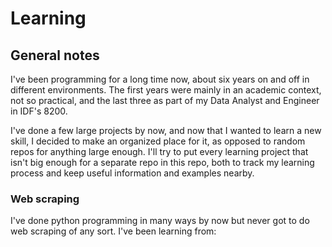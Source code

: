 # Learning

## General notes
I've been programming for a long time now, about six years on and off in different environments.
The first years were mainly in an academic context, not so practical, and the last three as part of my Data Analyst and Engineer in IDF's 8200.

I've done a few large projects by now, and now that I wanted to learn a new skill, I decided to make an organized place for it, as opposed to random repos for anything large enough. 
I'll try to put every learning project that isn't big enough for a separate repo in this repo, both to track my learning process and keep useful information and examples nearby.

### Web scraping
I've done python programming in many ways by now but never got to do web scraping of any sort.
I've been learning from:
